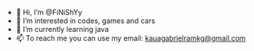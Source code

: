 - 👋 Hi, I’m @FiNiShYy
- 👀 I’m interested in codes, games and cars
- 🌱 I’m currently learning java
- 📫 To reach me you can use my email: kauagabrielramkg@gmail.com

<!---
FiNiShYy/FiNiShYy is a ✨ special ✨ repository because its `README.md` (this file) appears on your GitHub profile.
You can click the Preview link to take a look at your changes.
--->
